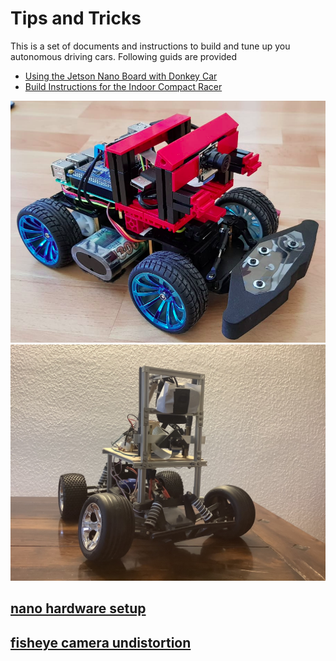 # Tips and Tricks

This is a set of documents and instructions to build and tune up you autonomous driving cars.
Following guids are provided

* [Using the Jetson Nano Board with Donkey Car](https://github.com/connected-autonomous-mobility/50-hardware/blob/master/build_hardware_ValleyCrawler.md) 
* [Build Instructions for the Indoor Compact Racer](indoor_compact_car.md)

![](images/icc_overview.png)
![](https://github.com/connected-autonomous-mobility/50-hardware/blob/master/images/A2F3A68F-C832-466F-A556-0007B86D8731.jpeg)

## [nano hardware setup](jetson_nano.md)

## [fisheye camera undistortion](https://github.com/connected-autonomous-mobility/50-hardware/blob/master/camera_pi2.md)
